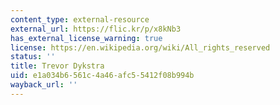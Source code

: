 ```yaml
---
content_type: external-resource
external_url: https://flic.kr/p/x8kNb3
has_external_license_warning: true
license: https://en.wikipedia.org/wiki/All_rights_reserved
status: ''
title: Trevor Dykstra
uid: e1a034b6-561c-4a46-afc5-5412f08b994b
wayback_url: ''
---
```

